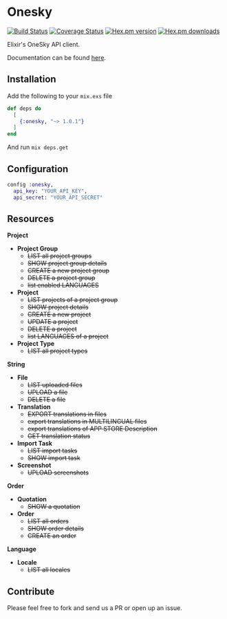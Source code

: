 # Onesky

[![Build Status](https://travis-ci.org/ahtung/onesky.ex.svg?branch=master)](https://travis-ci.org/ahtung/onesky.ex)
[![Coverage Status](https://coveralls.io/repos/ahtung/onesky.ex/badge.svg?branch=master)](https://coveralls.io/r/ahtung/onesky.ex?branch=master)
[![Hex.pm version](https://img.shields.io/hexpm/v/onesky.svg?style=flat-square)](https://hex.pm/packages/onesky)
[![Hex.pm downloads](https://img.shields.io/hexpm/dt/onesky.svg)](https://hex.pm/packages/onesky)

Elixir's OneSky API client.

Documentation can be found [here](https://hexdocs.pm/onesky).

## Installation

Add the following to your `mix.exs` file

```elixir
def deps do
  [
    {:onesky, "~> 1.0.1"}
  ]
end
```

And run `mix deps.get`

## Configuration

```elixir
config :onesky,
  api_key: "YOUR_API_KEY",
  api_secret: "YOUR_API_SECRET"
```

## Resources

**Project**
- **Project Group**
    - ~~LIST all project groups~~
    - ~~SHOW project group details~~
    - ~~CREATE a new project group~~
    - ~~DELETE a project group~~
    - ~~list enabled LANGUAGES~~
- **Project**
    - ~~LIST projects of a project group~~
    - ~~SHOW project details~~
    - ~~CREATE a new project~~
    - ~~UPDATE a project~~
    - ~~DELETE a project~~
    - ~~list LANGUAGES of a project~~
- **Project Type**
    - ~~LIST all project types~~

**String**
- **File**
    - ~~LIST uploaded files~~
    - ~~UPLOAD a file~~
    - ~~DELETE a file~~
- **Translation**
    - ~~EXPORT translations in files~~
    - ~~export translations in MULTILINGUAL files~~
    - ~~export translations of APP STORE Description~~
    - ~~GET translation status~~
- **Import Task**
    - ~~LIST import tasks~~
    - ~~SHOW import task~~
- **Screenshot**
    - ~~UPLOAD screenshots~~

**Order**
- **Quotation**
    - ~~SHOW a quotation~~
- **Order**
    - ~~LIST all orders~~
    - ~~SHOW order details~~
    - ~~CREATE an order~~

**Language**
- **Locale**
    - ~~LIST all locales~~

## Contribute

Please feel free to fork and send us a PR or open up an issue.

